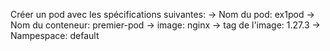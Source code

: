 Créer un pod avec les spécifications suivantes: 
-> Nom du  pod:  ex1pod
-> Nom du conteneur: premier-pod 
-> image:  nginx 
-> tag de l'image:  1.27.3
-> Nampespace:  default  
